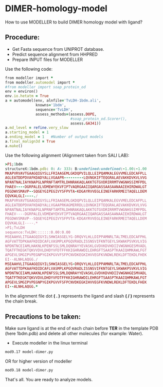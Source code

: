 # DIMER-homology-model
How to use MODELLER to build DIMER homology model with ligand?

## Procedure:
- Get Fasta sequence from UNIPROT database.
- Predict sequence alignment from HHPRED
- Prepare INPUT files for MODELLER

Use the following code:
```ruby
from modeller import *
from modeller.automodel import *
#from modeller import soap_protein_od
env = environ()
env.io.hetatm = True
a = automodel(env, alnfile='TvLDH-1bdm.ali',
              knowns='1bdm',
              sequence='TvLDH',
              assess_methods=(assess.DOPE,
                              #soap_protein_od.Scorer(),
                              assess.GA341))
a.md_level = refine.very_slow
a.starting_model = 1
a.ending_model = 1   #Number of output models
a.final_malign3d = True
a.make()
```

Use the following alignment (Alignment taken from SALI LAB):
```ruby
>P1;1bdm
structureX:1bdm.pdb: 0: A: 333: B:undefined:undefined:-1.00:-1.00
MKAPVRVAVTGAAGQIGYSLLFRIAAGEMLGKDQPVILQLLEIPQAMKALEGVVMELEDCAFPLL
AGLEATDDPDVAFKDADYALLVGAAPR---------LQVNGKIFTEQGRALAEVAKKDVKVLVVG
NPANTNALIAYKNAPGLNPRNFTAMTRLDHNRAKAQLAKKTGTGVDRIRRMTVWGNHSSIMFPDL
FHAEV----DGRPALELVDMEWYEKVFIPTVAQRGAAIIQARGASSAASAANAAIEHIRDWALGT
PEGDWVSMAVP--SQGEYGIPEGIVYSFPVTA-KDGAYRVVEGLEINEFARKRMEITAQELLDEM
EQVKALGLI----./
MKAPVRVAVTGAAGQIGYSLLFRIAAGEMLGKDQPVILQLLEIPQAMKALEGVVMELEDCAFPLL
AGLEATDDPDVAFKDADYALLVGAAPRKAGMERRDLLQVNGKIFTEQGRALAEVAKKDVKVLVVG
NPANTNALIAYKNAPGLNPRNFTAMTRLDHNRAKAQLAKKTGTGVDRIRRMTVWGNHSSIMFPDL
FHAEV----DGRPALELVDMEWYEKVFIPTVAQRGAAIIQARGASSAASAANAAIEHIRDWALGT
PEGDWVSMAVP--SQGEYGIPEGIVYSFPVTA-KDGAYRVVEGLEINEFARKRMEITAQELLDEM
EQVKALGLI----.*
>P1;TvLDH
sequence:TvLDH:::::::0.00:0.00
MSEAAHVLITGAAGQIGYILSHWIASGELYG-DRQVYLHLLDIPPAMNRLTALTMELEDCAFPHL
AGFVATTDPKAAFKDIDCAFLVASMPLKPGQVRADLISSNSVIFKNTGEYLSKWAKPSVKVLVIG
NPDNTNCEIAMLHAKNLKPENFSSLSMLDQNRAYYEVASKLGVDVKDVHDIIVWGNHGESMVADL
TQATFTKEGKTQKVVDVLDHDYVFDTFFKKIGHRAWDILEHRGFTSAASPTKAAIQHMKAWLFGT
APGEVLSMGIPVPEGNPYGIKPGVVFSFPCNVDKEGKIHVVEGFKVNDWLREKLDFTEKDLFHEK
EI--ALNHLAQGG./
MSEAAHVLITGAAGQIGYILSHWIASGELYG-DRQVYLHLLDIPPAMNRLTALTMELEDCAFPHL
AGFVATTDPKAAFKDIDCAFLVASMPLKPGQVRADLISSNSVIFKNTGEYLSKWAKPSVKVLVIG
NPDNTNCEIAMLHAKNLKPENFSSLSMLDQNRAYYEVASKLGVDVKDVHDIIVWGNHGESMVADL
TQATFTKEGKTQKVVDVLDHDYVFDTFFKKIGHRAWDILEHRGFTSAASPTKAAIQHMKAWLFGT
APGEVLSMGIPVPEGNPYGIKPGVVFSFPCNVDKEGKIHVVEGFKVNDWLREKLDFTEKDLFHEK
EI--ALNHLAQGG.*
```

In the alignment file dot **( . )** represents the ligand and slash **( / )** represents the chain break.

## Precautions to be taken:
Make sure ligand is at the end of each chain before **TER** in the template PDB (here 1bdm.pdb) and delete all other molecules (for example: Water).
- Execute modeller in the linux terminal
```sh
mod9.17 model-dimer.py
```
OR  for higher version of modeller
```sh
mod9.18 model-dimer.py
```

That's all. You are ready to analyze models.

